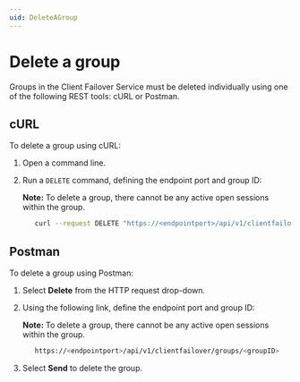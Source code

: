 ```yaml
---
uid: DeleteAGroup
---
```


# Delete a group

Groups in the Client Failover Service must be deleted individually using one of the following REST tools: cURL or Postman.

## cURL

To delete a group using cURL:

1. Open a command line.

2. Run a `DELETE` command, defining the endpoint port and group ID:

   **Note:** To delete a group, there cannot be any active open sessions within the group. 

   ```bash
      curl --request DELETE "https://<endpointport>/api/v1/clientfailover/groups/<groupID>"
      ```

## Postman

To delete a group using Postman:

1. Select **Delete** from the HTTP request drop-down.

2. Using the following link, define the endpoint port and group ID:

   **Note:** To delete a group, there cannot be any active open sessions within the group. 

   ```bash
      https://<endpointport>/api/v1/clientfailover/groups/<groupID>
      ```

3. Select **Send** to delete the group. 
